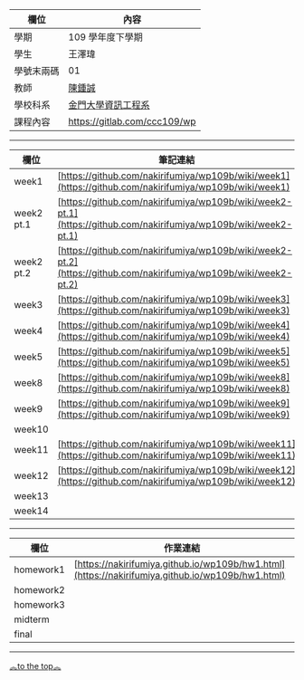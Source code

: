 欄位 | 內容
-----|--------
學期 | 109 學年度下學期
學生 |  王澤瑋
學號末兩碼 | 01
教師 | [陳鍾誠](https://www.nqu.edu.tw/educsie/index.php?act=blog&code=list&ids=4)
學校科系 | [金門大學資訊工程系](https://www.nqu.edu.tw/educsie/index.php)
課程內容 | https://gitlab.com/ccc109/wp


  
---

欄位 | 筆記連結
-----|--------
week1 | [https://github.com/nakirifumiya/wp109b/wiki/week1](https://github.com/nakirifumiya/wp109b/wiki/week1)
week2 pt.1 | [https://github.com/nakirifumiya/wp109b/wiki/week2-pt.1](https://github.com/nakirifumiya/wp109b/wiki/week2-pt.1)
week2 pt.2 | [https://github.com/nakirifumiya/wp109b/wiki/week2-pt.2](https://github.com/nakirifumiya/wp109b/wiki/week2-pt.2)
week3 | [https://github.com/nakirifumiya/wp109b/wiki/week3](https://github.com/nakirifumiya/wp109b/wiki/week3)
week4 | [https://github.com/nakirifumiya/wp109b/wiki/week4](https://github.com/nakirifumiya/wp109b/wiki/week4)
week5 | [https://github.com/nakirifumiya/wp109b/wiki/week5](https://github.com/nakirifumiya/wp109b/wiki/week5)
week8 | [https://github.com/nakirifumiya/wp109b/wiki/week8](https://github.com/nakirifumiya/wp109b/wiki/week8)
week9 | [https://github.com/nakirifumiya/wp109b/wiki/week9](https://github.com/nakirifumiya/wp109b/wiki/week9)
week10 |
week11 | [https://github.com/nakirifumiya/wp109b/wiki/week11](https://github.com/nakirifumiya/wp109b/wiki/week11)
week12 | [https://github.com/nakirifumiya/wp109b/wiki/week12](https://github.com/nakirifumiya/wp109b/wiki/week12)
week13 |
week14 | 

---

欄位 | 作業連結
-----|--------
homework1 | [https://nakirifumiya.github.io/wp109b/hw1.html](https://nakirifumiya.github.io/wp109b/hw1.html)
homework2 | 
homework3 |
midterm |
final |

---

<a href="#" class="back-to-top">︽to the top︽</a>
